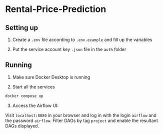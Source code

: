 # Rental-Price-Prediction
## Setting up

1. Create a `.env` file according to `.env.example` and fill up the variables

2. Put the service account key `.json` file in the `auth` folder

## Running

1. Make sure Docker Desktop is running

2. Start all the services
```bash
docker compose up
```

3. Access the Airflow UI:

Visit `localhost:8080` in your browser and log in with the login `airflow` and the password `airflow`. Filter DAGs by tag `project` and enable the resultant DAGs displayed.